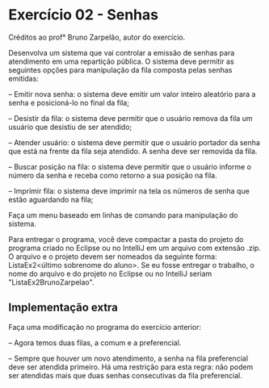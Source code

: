 # Exercício 02 - Senhas

Créditos ao prof° Bruno Zarpelão, autor do exercício.

Desenvolva um sistema que vai controlar a emissão de senhas para atendimento em uma repartição pública. O sistema deve permitir as seguintes opções para manipulação da fila composta pelas senhas emitidas:

– Emitir nova senha: o sistema deve emitir um valor inteiro aleatório para a senha e posicioná-lo no final da fila;

– Desistir da fila: o sistema deve permitir que o usuário remova da fila um usuário que desistiu de ser atendido;

– Atender usuário: o sistema deve permitir que o usuário portador da senha que está na frente da fila seja atendido. A senha deve ser removida da fila. 

– Buscar posição na fila: o sistema deve permitir que o usuário informe o número da senha e receba como retorno a sua
posição na fila. 

– Imprimir fila: o sistema deve imprimir na tela os números de senha que estão aguardando na fila;

Faça um menu baseado em linhas de comando para manipulação do sistema. 

Para entregar o programa, você deve compactar a pasta do projeto do programa criado no Eclipse ou no IntelliJ em um arquivo com extensão .zip. O arquivo e o projeto devem ser nomeados da seguinte forma: ListaEx2<primeiro nome do aluno><último sobrenome do aluno>. Se eu fosse entregar o trabalho, o nome do arquivo e do projeto no Eclipse ou no IntelliJ seriam "ListaEx2BrunoZarpelao".

## Implementação extra

Faça uma modificação no programa do exercício anterior:

– Agora temos duas filas, a comum e a preferencial.

– Sempre que houver um novo atendimento, a senha na fila preferencial deve ser atendida primeiro. Há uma restrição para esta regra: não podem ser atendidas mais que duas senhas consecutivas da fila preferencial.